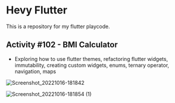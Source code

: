 # Hevy Flutter

This is a repository for my flutter playcode.

## Activity #102 - BMI Calculator
- Exploring how to use flutter themes, refactoring flutter widgets, immutability, creating custom widgets, enums, ternary operator, navigation, maps

![Screenshot_20221016-181842](https://user-images.githubusercontent.com/63339234/196044951-bff4e86b-7940-4a28-9088-6b37c65084b9.jpg)

![Screenshot_20221016-181854 (1)](https://user-images.githubusercontent.com/63339234/196045121-fbc22d1c-b72e-46af-82d7-3156be944347.jpg)

